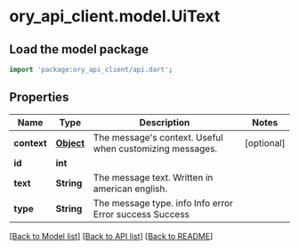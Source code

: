 # ory_api_client.model.UiText

## Load the model package
```dart
import 'package:ory_api_client/api.dart';
```

## Properties
Name | Type | Description | Notes
------------ | ------------- | ------------- | -------------
**context** | [**Object**](.md) | The message's context. Useful when customizing messages. | [optional] 
**id** | **int** |  | 
**text** | **String** | The message text. Written in american english. | 
**type** | **String** | The message type. info Info error Error success Success | 

[[Back to Model list]](../README.md#documentation-for-models) [[Back to API list]](../README.md#documentation-for-api-endpoints) [[Back to README]](../README.md)


